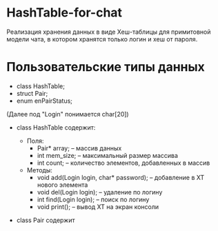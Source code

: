 # HashTable-for-chat
Реализация хранения данных в виде Хеш-таблицы для примитовной модели чата, в котором хранятся только логин и хеш от пароля. 

# Пользовательские типы данных
  - class HashTable;
  - struct Pair;
  - enum enPairStatus;

(Далее под "Login" понимается char[20])

+ class HashTable содержит:
    * Поля:
        - Pair* array; – массив данных
        - int mem_size; – максимальный размер массива
        - int count; – количество элементов, добавленных в массив
    * Методы:
        - void add(Login login, char* password); – добавление в ХТ нового элемента
        - void del(Login login); – удаление по логину
        - int find(Login login); – поиск по логину
        - void print(); – вывод ХТ на экран консоли

+ class Pair содержит
